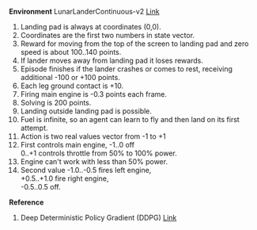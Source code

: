 **Environment**
LunarLanderContinuous-v2 [Link](https://gym.openai.com/envs/LunarLanderContinuous-v2/) 
1. Landing pad is always at coordinates (0,0). 
2. Coordinates are the first two numbers in state vector. 
3. Reward for moving from the top of the screen to landing pad and zero speed is about 100..140 points. 
4. If lander moves away from landing pad it loses rewards.
5. Episode finishes if the lander crashes or comes to rest, receiving additional -100 or +100 points. 
6. Each leg ground contact is +10. 
7. Firing main engine is -0.3 points each frame. 
8. Solving is 200 points. 
9. Landing outside landing pad is possible. 
10. Fuel is infinite, so an agent can learn to fly and then land on its first attempt. 
11. Action is two real values vector from -1 to +1
12. First controls main engine, -1..0 off \
    0..+1 controls throttle from 50% to 100% power. 
13. Engine can't work with less than 50% power. 
14. Second value -1.0..-0.5 fires left engine, \
    +0.5..+1.0 fire right engine, \
    -0.5..0.5 off.

**Reference**
1. Deep Deterministic Policy Gradient (DDPG) [Link](https://keras.io/examples/rl/ddpg_pendulum/)